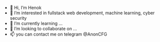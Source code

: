 - 👋 Hi, I’m Henok 
- 👀 I’m interested in fullstack web development, machine learning, cyber security
- 🌱 I’m currently learning ...
- 💞️ I’m looking to collaborate on ...
- 📫 you can contact me on telegram @AnonCFG

<!---
Anonhenok/Anonhenok is a ✨ special ✨ repository because its `README.md` (this file) appears on your GitHub profile.
You can click the Preview link to take a look at your changes.
--->
